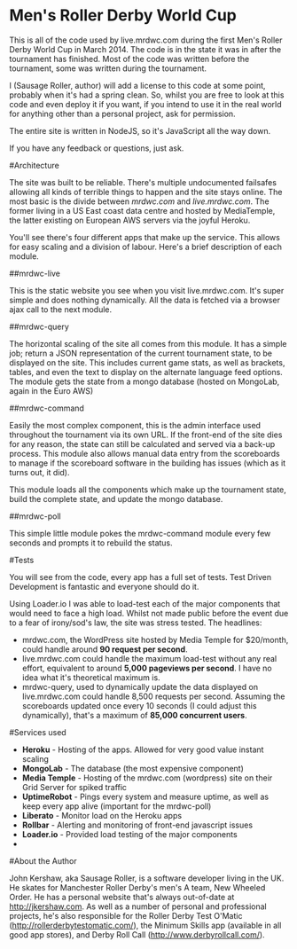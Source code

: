 Men's Roller Derby World Cup
=====

This is all of the code used by live.mrdwc.com during the first Men's Roller Derby World Cup in March 2014. The code is in the state it was in after the tournament has finished. Most of the code was written before the tournament, some was written during the tournament.

I (Sausage Roller, author) will add a license to this code at some point, probably when it's had a spring clean. So, whilst you are free to look at this code and even deploy it if you want,  if you intend to use it in the real world for anything other than a personal project, ask for permission.

The entire site is written in NodeJS, so it's JavaScript all the way down.

If you have any feedback or questions, just ask.

#Architecture

The site was built to be reliable. There's multiple undocumented failsafes allowing all kinds of terrible things to happen and the site stays online. The most basic is the divide between _mrdwc.com_ and _live.mrdwc.com_. The former living in a US East coast data centre and hosted by MediaTemple, the latter existing on European AWS servers via the joyful Heroku.

You'll see there's four different apps that make up the service. This allows for easy scaling and a division of labour. Here's a brief description of each module.

##mrdwc-live

This is the static website you see when you visit live.mrdwc.com. It's super simple and does nothing dynamically. All the data is fetched via a browser ajax call to the next module.

##mrdwc-query

The horizontal scaling of the site all comes from this module. It has a simple job; return a JSON representation of the current tournament state, to be displayed on the site. This includes current game stats, as well as brackets, tables, and even the text to display on the alternate language feed options. The module gets the state from a mongo database (hosted on MongoLab, again in the Euro AWS)

##mrdwc-command

Easily the most complex component, this is the admin interface used throughout the tournament via its own URL. If the front-end of the site dies for any reason, the state can still be calculated and served via a back-up process. This module also allows manual data entry from the scoreboards to manage if the scoreboard software in the building has issues (which as it turns out, it did).

This module loads all the components which make up the tournament state, build the complete state, and update the mongo database.

##mrdwc-poll 

This simple little module pokes the mrdwc-command module every few seconds and prompts it to rebuild the status.

#Tests

You will see from the code, every app has a full set of tests. Test Driven Development is fantastic and everyone should do it.

Using Loader.io I was able to load-test each of the major components that would need to face a high load. Whilst not made public before the event due to a fear of irony/sod's law, the site was stress tested. The headlines:

* mrdwc.com, the WordPress site hosted by Media Temple for $20/month, could handle around **90 request per second**.
* live.mrdwc.com could handle the maximum load-test without any real effort, equivalent to around **5,000 pageviews per second**. I have no idea what it's theoretical maximum is.
* mrdwc-query, used to dynamically update the data displayed on live.mrdwc.com could handle 8,500 requests per second. Assuming the scoreboards updated once every 10 seconds (I could adjust this dynamically), that's a maximum of **85,000 concurrent users**.

#Services used

* **Heroku** - Hosting of the apps. Allowed for very good value instant scaling
* **MongoLab** - The database (the most expensive component)
* **Media Temple** - Hosting of the mrdwc.com (wordpress) site on their Grid Server for spiked traffic
* **UptimeRobot** - Pings every system and measure uptime, as well as keep every app alive (important for the mrdwc-poll)
* **Liberato** - Monitor load on the Heroku apps
* **Rollbar** - Alerting and monitoring of front-end javascript issues
* **Loader.io** - Provided load testing of the major components
* 

#About the Author

John Kershaw, aka Sausage Roller, is a software developer living in the UK. He skates for Manchester Roller Derby's men's A team, New Wheeled Order. He has a personal website that's always out-of-date at http://jkershaw.com. As well as a number of personal and professional projects, he's also responsible for the Roller Derby Test O'Matic (http://rollerderbytestomatic.com/), the Minimum Skills app (available in all good app stores), and Derby Roll Call (http://www.derbyrollcall.com/). 
